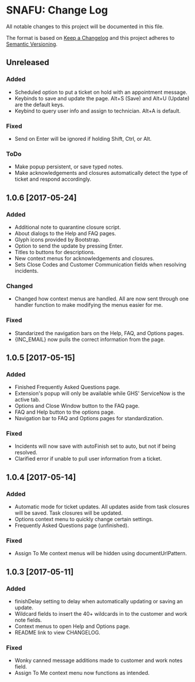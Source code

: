 # SNAFU: Change Log
All notable changes to this project will be documented in this file.

The format is based on [Keep a Changelog](http://keepachangelog.com/)
and this project adheres to [Semantic Versioning](http://semver.org/).

## Unreleased
### Added
- Scheduled option to put a ticket on hold with an appointment message.
- Keybinds to save and update the page.  Alt+S (Save) and Alt+U (Update) are the default keys.
- Keybind to query user info and assign to technician.  Alt+A is default.

### Fixed
- Send on Enter will be ignored if holding Shift, Ctrl, or Alt.

### ToDo
- Make popup persistent, or save typed notes.
- Make acknowledgements and closures automatically detect the type of ticket and respond accordingly.

## 1.0.6 [2017-05-24]
### Added
- Additional note to quarantine closure script.
- About dialogs to the Help and FAQ pages.
- Glyph icons provided by Bootstrap.
- Option to send the update by pressing Enter.
- Titles to buttons for descriptions.
- New context menus for acknowledgements and closures.
- Sets Close Codes and Customer Communication fields when resolving incidents.

### Changed
- Changed how context menus are handled.  All are now sent through one handler function to make modifying the menus easier for me.

### Fixed
- Standarized the navigation bars on the Help, FAQ, and Options pages.
- {INC_EMAIL} now pulls the correct information from the page.

## 1.0.5 [2017-05-15]
### Added
- Finished Frequently Asked Questions page.
- Extension's popup will only be available while GHS' ServiceNow is the active tab.
- Options and Close Window button to the FAQ page.
- FAQ and Help button to the options page.
- Navigation bar to FAQ and Options pages for standardization.

### Fixed
- Incidents will now save with autoFinish set to auto, but not if being resolved.
- Clarified error if unable to pull user information from a ticket.

## 1.0.4 [2017-05-14]
### Added
- Automatic mode for ticket updates. All updates aside from task closures will be saved.  Task closures will be updated.
- Options context menu to quickly change certain settings.
- Frequently Asked Questions page (unfinished).

### Fixed
- Assign To Me context menus will be hidden using documentUrlPattern.

## 1.0.3 [2017-05-11]
### Added
- finishDelay setting to delay when automatically updating or saving an update.
- Wildcard fields to insert the 40+ wildcards in to the customer and work note fields.
- Context menus to open Help and Options page.
- README link to view CHANGELOG.

### Fixed
- Wonky canned message additions made to customer and work notes field.
- Assign To Me context menu now functions as intended.